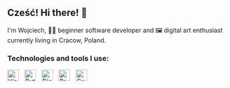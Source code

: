 ## Cześć! Hi there! 👋
I'm Wojciech, 👨‍💻 beginner software developer and 🖼️ digital art enthusiast currently living in Cracow, Poland.

### Technologies and tools I use:
<img align="left" alt="Visual Studio Code" height="26px" src="https://img.shields.io/badge/Visual_Studio_Code-0078D4?style=flat&logo=visual%20studio%20code&logoColor=white" style="padding-right:10px;"/>
<img align="left" alt="Python" height="26px" src="https://img.shields.io/badge/Python-3776AB.svg?style=flat&logo=python&logoColor=white" style="padding-right:10px;"/>
<img align="left" alt="Django" height="26px" src="https://img.shields.io/badge/Django-092E20?style=flat&logo=django&logoColor=white" style="padding-right:10px;"/>

<img align="left" alt="Pre commit" height="26px" src="https://img.shields.io/badge/pre--commit-brightgreen?logo=pre-commit&logoColor=white" style="padding-right:10px;"/>
<img align="left" alt="Code style: black" height="26px" src="https://img.shields.io/badge/code%20style-black-000000.svg" style="padding-right:10px;"/>

<!--
**wwszola/wwszola** is a ✨ _special_ ✨ repository because its `README.md` (this file) appears on your GitHub profile.

Here are some ideas to get you started:

- 🔭 I’m currently working on ...
- 🌱 I’m currently learning ...
- 👯 I’m looking to collaborate on ...
- 🤔 I’m looking for help with ...
- 💬 Ask me about ...
- 📫 How to reach me: ...
- 😄 Pronouns: ...
- ⚡ Fun fact: ...
-->
